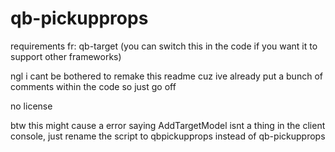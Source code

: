 # qb-pickupprops

requirements fr:
qb-target (you can switch this in the code if you want it to support other frameworks)

ngl i cant be bothered to remake this readme cuz ive already put a bunch of comments within the code so just go off

no license

btw this might cause a error saying AddTargetModel isnt a thing in the client console, just rename the script to qbpickupprops instead of qb-pickupprops
